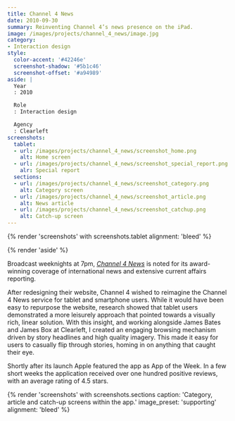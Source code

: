 ```yaml
---
title: Channel 4 News
date: 2010-09-30
summary: Reinventing Channel 4’s news presence on the iPad.
image: /images/projects/channel_4_news/image.jpg
category:
- Interaction design
style:
  color-accent: '#42246e'
  screenshot-shadow: '#5b1c46'
  screenshot-offset: '#a94989'
aside: |
  Year
  : 2010

  Role
  : Interaction design

  Agency
  : Clearleft
screenshots:
  tablet:
  - url: /images/projects/channel_4_news/screenshot_home.png
    alt: Home screen
  - url: /images/projects/channel_4_news/screenshot_special_report.png
    alr: Special report
  sections:
  - url: /images/projects/channel_4_news/screenshot_category.png
    alt: Category screen
  - url: /images/projects/channel_4_news/screenshot_article.png
    alt: News article
  - url: /images/projects/channel_4_news/screenshot_catchup.png
    alt: Catch-up screen
---
```

{% render 'screenshots' with screenshots.tablet
  alignment: 'bleed'
%}

{% render 'aside' %}

Broadcast weeknights at 7pm, <cite>[Channel 4 News][1]</cite> is noted for its award-winning coverage of international news and extensive current affairs reporting.

After redesigning their website, Channel 4 wished to reimagine the Channel 4 News service for tablet and smartphone users. While it would have been easy to repurpose the website, research showed that tablet users demonstrated a more leisurely approach that pointed towards a visually rich, linear solution. With this insight, and working alongside James Bates and James Box at Clearleft, I created an engaging browsing mechanism driven by story headlines and high quality imagery. This made it easy for users to casually flip through stories, homing in on anything that caught their eye.

Shortly after its launch Apple featured the app as App of the Week. In a few short weeks the application received over one hundred positive reviews, with an average rating of 4.5 stars.

{% render 'screenshots' with screenshots.sections
  caption: 'Category, article and catch-up screens within the app.'
  image_preset: 'supporting'
  alignment: 'bleed'
%}

[1]: https://news.channel4.com
